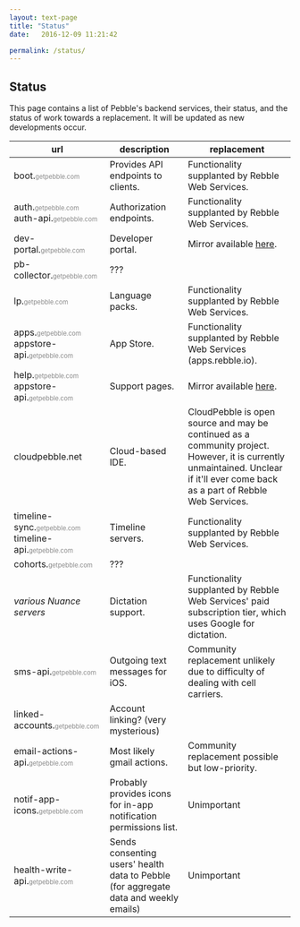 ```yaml
---
layout: text-page
title: "Status"
date:   2016-12-09 11:21:42

permalink: /status/
---
```


## Status

This page contains a list of Pebble's backend services, their status, and
the status of work towards a replacement. It will be updated as new
developments occur.

<style>
    .grayed {
        color: #888;
        font-size: 70%;
    }
    section table {
        border-collapse: collapse;
    }
    section table td {
        font-size: 90%;
        padding: .5rem .7rem;
        border: 1px solid #888;
        line-height: 1.4em;
        width: 43%;
    }
    section table td:first-child {
        font-size: 80%;
        min-width: 12rem;
            width: 12rem;
        max-width: 12rem;
        border-left: none;
        text-align: right;
    }
    section table td:last-child {
        border-right: none;
    }
    section table tr:last-child td {
        border-bottom: none;
    }
</style>

| url | description | replacement |
| --- | ----------- | ----------- |
| boot.<span class="grayed">getpebble.com</span> | Provides API endpoints to clients. | Functionality supplanted by Rebble Web Services. |
| auth.<span class="grayed">getpebble.com</span><br/>auth-api.<span class="grayed">getpebble.com</span> | Authorization endpoints. | Functionality supplanted by Rebble Web Services. |
| dev-portal.<span class="grayed">getpebble.com</span> | Developer portal. | Mirror available [here](https://developer.rebble.io/developer.pebble.com/index.html). |
| pb-collector.<span class="grayed">getpebble.com</span> | ??? | |
| lp.<span class="grayed">getpebble.com</span> | Language packs. | Functionality supplanted by Rebble Web Services. |
| apps.<span class="grayed">getpebble.com</span><br/>appstore-api.<span class="grayed">getpebble.com</span> | App Store. | Functionality supplanted by Rebble Web Services (apps.rebble.io). |
| help.<span class="grayed">getpebble.com</span><br/>appstore-api.<span class="grayed">getpebble.com</span> | Support pages. | Mirror available [here](http://pebble-help-legacy.rebble.io/help.getpebble.com/indexd41d.html). |
| cloudpebble.net | Cloud-based IDE. | CloudPebble is open source and may be continued as a community project. However, it is currently unmaintained. Unclear if it'll ever come back as a part of Rebble Web Services. |
| timeline-sync.<span class="grayed">getpebble.com</span><br/>timeline-api.<span class="grayed">getpebble.com</span> | Timeline servers. | Functionality supplanted by Rebble Web Services. |
| cohorts.<span class="grayed">getpebble.com</span> | ??? | |
| <em>various Nuance servers</em> | Dictation support. | Functionality supplanted by Rebble Web Services' paid subscription tier, which uses Google for dictation. |
| sms-api.<span class="grayed">getpebble.com</span> | Outgoing text messages for iOS. | Community replacement unlikely due to difficulty of dealing with cell carriers. |
| linked-accounts.<span class="grayed">getpebble.com</span> | Account linking? (very mysterious) |  |
| email-actions-api.<span class="grayed">getpebble.com</span> | Most likely gmail actions. | Community replacement possible but low-priority. |
| notif-app-icons.<span class="grayed">getpebble.com</span> | Probably provides icons for in-app notification permissions list. | Unimportant |
| health-write-api.<span class="grayed">getpebble.com</span> | Sends consenting users' health data to Pebble (for aggregate data and weekly emails) | Unimportant |
